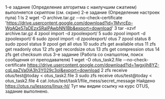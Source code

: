 1-е задание (Определение алгоритма с наилучшим сжатием) выполняется скриптом (см. скрин)
2-е задание (Определение настроек пула) 
    1  ls
    2  wget -O archive.tar.gz --no-check-certificate 'https://drive.usercontent.google.com/download?id=1MvrcEp-WgAQe57aDEzxSRalPAwbNN1Bb&export=download'
    3  tar -xzvf archive.tar.gz
    4  zpool import -d zpoolexport/
    5  sudo zpool import -d zpoolexport/
    6  sudo zpool import -d zpoolexport/ otus
    7  zpool status
    8  sudo zpool status
    9  zpool get all otus
   10  sudo zfs get available otus
   11  zfs get readonly otus
   12  zfs get recordsize otus
   13  zfs get compression otus
   14  zfs get checksum otus
3-е задание (Работа со снапшотом, поиск сообщения от преподавателя)
   1  wget -O otus_task2.file --no-check-certificate https://drive.usercontent.google.com/download?id=1wgxjih8YZ-cqLqaZVa0lA3h3Y029c3oI&export=download
   2  zfs receive otus/test@today < otus_task2.file
   3  sudo zfs receive otus/test@today < otus_task2.file
   4  cat /otus/test/task1/file_mess/secret_message
Найдено https://otus.ru/lessons/linux-hl/
Тут мы видим ссылку на курс OTUS, задание выполнено.
